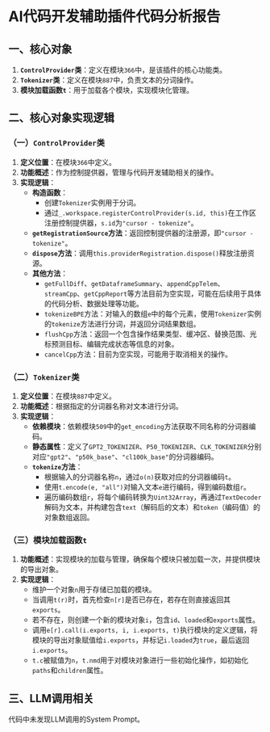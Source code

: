 # AI代码开发辅助插件代码分析报告

## 一、核心对象
1. **`ControlProvider`类**：定义在模块`366`中，是该插件的核心功能类。
2. **`Tokenizer`类**：定义在模块`887`中，负责文本的分词操作。
3. **模块加载函数`t`**：用于加载各个模块，实现模块化管理。

## 二、核心对象实现逻辑

### （一）`ControlProvider`类
1. **定义位置**：在模块`366`中定义。
2. **功能概述**：作为控制提供器，管理与代码开发辅助相关的操作。
3. **实现逻辑**：
    - **构造函数**：
      - 创建`Tokenizer`实例用于分词。
      - 通过`_.workspace.registerControlProvider(s.id, this)`在工作区注册控制提供器，`s.id`为`"cursor - tokenize"`。
    - **`getRegistrationSource`方法**：返回控制提供器的注册源，即`"cursor - tokenize"`。
    - **`dispose`方法**：调用`this.providerRegistration.dispose()`释放注册资源。
    - **其他方法**：
      - `getFullDiff`、`getDataframeSummary`、`appendCppTelem`、`streamCpp`、`getCppReport`等方法目前为空实现，可能在后续用于具体的代码分析、数据处理等功能。
      - `tokenizeBPE`方法：对输入的数组`e`中的每个元素，使用`Tokenizer`实例的`tokenize`方法进行分词，并返回分词结果数组。
      - `flushCpp`方法：返回一个包含操作结果类型、缓冲区、替换范围、光标预测目标、编辑完成状态等信息的对象。
      - `cancelCpp`方法：目前为空实现，可能用于取消相关的操作。

### （二）`Tokenizer`类
1. **定义位置**：在模块`887`中定义。
2. **功能概述**：根据指定的分词器名称对文本进行分词。
3. **实现逻辑**：
    - **依赖模块**：依赖模块`509`中的`get_encoding`方法获取不同名称的分词器编码。
    - **静态属性**：定义了`GPT2_TOKENIZER`、`P50_TOKENIZER`、`CLK_TOKENIZER`分别对应`"gpt2"`、`"p50k_base"`、`"cl100k_base"`的分词器编码。
    - **`tokenize`方法**：
      - 根据输入的分词器名称`n`，通过`o(n)`获取对应的分词器编码`t`。
      - 使用`t.encode(e, "all")`对输入文本`e`进行编码，得到编码数组`r`。
      - 遍历编码数组`r`，将每个编码转换为`Uint32Array`，再通过`TextDecoder`解码为文本，并构建包含`text`（解码后的文本）和`token`（编码值）的对象数组返回。

### （三）模块加载函数`t`
1. **功能概述**：实现模块的加载与管理，确保每个模块只被加载一次，并提供模块的导出对象。
2. **实现逻辑**：
    - 维护一个对象`n`用于存储已加载的模块。
    - 当调用`t(r)`时，首先检查`n[r]`是否已存在，若存在则直接返回其`exports`。
    - 若不存在，则创建一个新的模块对象`i`，包含`id`、`loaded`和`exports`属性。
    - 调用`e[r].call(i.exports, i, i.exports, t)`执行模块的定义逻辑，将模块的导出对象赋值给`i.exports`，并标记`i.loaded`为`true`，最后返回`i.exports`。
    - `t.c`被赋值为`n`，`t.nmd`用于对模块对象进行一些初始化操作，如初始化`paths`和`children`属性。

## 三、LLM调用相关
代码中未发现LLM调用的System Prompt。 
